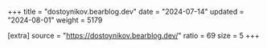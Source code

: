 +++
title = "dostoynikov.bearblog.dev"
date = "2024-07-14"
updated = "2024-08-01"
weight = 5179

[extra]
source = "https://dostoynikov.bearblog.dev/"
ratio = 69
size = 5
+++
